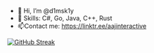 - 👋 Hi, I’m @d1msk1y
- 🌱 Skills: C#, Go, Java, C++, Rust
- 📫Contact me: https://linktr.ee/aajinteractive

<!---
d1msk1y/d1msk1y is a ✨ special ✨ repository because its `README.md` (this file) appears on your GitHub profile.
You can click the Preview link to take a look at your changes.
--->
[![GitHub Streak](https://streak-stats.demolab.com?user=d1msk1y&theme=tokyonight_duo&hide_border=true)](https://git.io/streak-stats)
